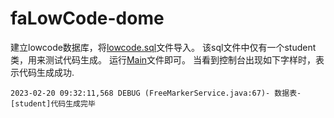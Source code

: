 # faLowCode-dome

建立lowcode数据库，将[lowcode.sql](lowcode.sql)文件导入。
该sql文件中仅有一个student类，用来测试代码生成。
运行[Main](src/main/java/com/fawu/Main.java)文件即可。
当看到控制台出现如下字样时，表示代码生成成功.

```log
2023-02-20 09:32:11,568 DEBUG (FreeMarkerService.java:67)- 数据表-[student]代码生成完毕
```

